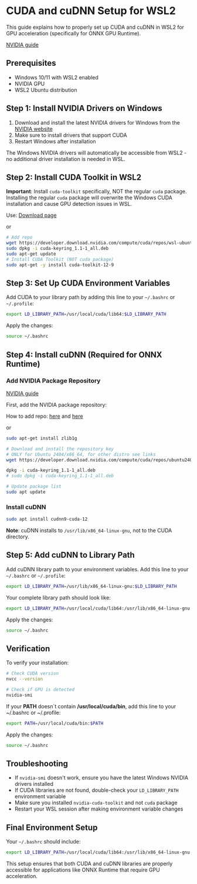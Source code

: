 # CUDA and cuDNN Setup for WSL2

This guide explains how to properly set up CUDA and cuDNN in WSL2 for GPU acceleration (specifically for ONNX GPU Runtime).

[NVIDIA guide](https://docs.nvidia.com/cuda/wsl-user-guide/index.html)

## Prerequisites

- Windows 10/11 with WSL2 enabled
- NVIDIA GPU
- WSL2 Ubuntu distribution

## Step 1: Install NVIDIA Drivers on Windows

1. Download and install the latest NVIDIA drivers for Windows from the [NVIDIA website](https://www.nvidia.com/drivers/)
2. Make sure to install drivers that support CUDA
3. Restart Windows after installation

The Windows NVIDIA drivers will automatically be accessible from WSL2 - no additional driver installation is needed in WSL.

## Step 2: Install CUDA Toolkit in WSL2

**Important**: Install `cuda-toolkit` specifically, NOT the regular `cuda` package. Installing the regular `cuda` package will overwrite the Windows CUDA installation and cause GPU detection issues in WSL.

Use:
[Download page](https://developer.nvidia.com/cuda-12-9-0-download-archive?target_os=Linux&target_arch=x86_64&Distribution=WSL-Ubuntu&target_version=2.0&target_type=deb_network)

or

```bash
# Add repo
wget https://developer.download.nvidia.com/compute/cuda/repos/wsl-ubuntu/x86_64/cuda-keyring_1.1-1_all.deb
sudo dpkg -i cuda-keyring_1.1-1_all.deb
sudo apt-get update
# Install CUDA Toolkit (NOT cuda package)
sudo apt-get -y install cuda-toolkit-12-9
```

## Step 3: Set Up CUDA Environment Variables

Add CUDA to your library path by adding this line to your `~/.bashrc` or `~/.profile`:

```bash
export LD_LIBRARY_PATH=/usr/local/cuda/lib64:$LD_LIBRARY_PATH
```

Apply the changes:
```bash
source ~/.bashrc
```

## Step 4: Install cuDNN (Required for ONNX Runtime)

### Add NVIDIA Package Repository

[NVIDIA guide](https://docs.nvidia.com/deeplearning/cudnn/installation/latest/linux.html#)

First, add the NVIDIA package repository:

How to add repo: [here](https://docs.nvidia.com/deeplearning/cudnn/installation/latest/linux.html#ubuntu-and-debian-network-installation) and [here](https://docs.nvidia.com/cuda/cuda-installation-guide-linux/#network-repo-installation-for-ubuntu)

or

```bash
sudo apt-get install zlib1g

# Download and install the repository key
# ONLY for Ubuntu 2404/x86_64, for other distro see links
wget https://developer.download.nvidia.com/compute/cuda/repos/ubuntu2404/x86_64/cuda-keyring_1.1-1_all.deb

dpkg -i cuda-keyring_1.1-1_all.deb
# sudo dpkg -i cuda-keyring_1.1-1_all.deb

# Update package list
sudo apt update
```

### Install cuDNN

```bash
sudo apt install cudnn9-cuda-12
```

**Note**: cuDNN installs to `/usr/lib/x86_64-linux-gnu`, not to the CUDA directory.

## Step 5: Add cuDNN to Library Path

Add cuDNN library path to your environment variables. Add this line to your `~/.bashrc` or `~/.profile`:

```bash
export LD_LIBRARY_PATH=/usr/lib/x86_64-linux-gnu:$LD_LIBRARY_PATH
```

Your complete library path should look like:
```bash
export LD_LIBRARY_PATH=/usr/local/cuda/lib64:/usr/lib/x86_64-linux-gnu:$LD_LIBRARY_PATH
```

Apply the changes:
```bash
source ~/.bashrc
```

## Verification

To verify your installation:

```bash
# Check CUDA version
nvcc --version

# Check if GPU is detected
nvidia-smi
```

If your **PATH** doesn`t contain **/usr/local/cuda/bin**, add this line to your ~/.bashrc or ~/.profile:
```bash
export PATH=/usr/local/cuda/bin:$PATH
```

Apply the changes:
```bash
source ~/.bashrc
```

## Troubleshooting

- If `nvidia-smi` doesn't work, ensure you have the latest Windows NVIDIA drivers installed
- If CUDA libraries are not found, double-check your `LD_LIBRARY_PATH` environment variable
- Make sure you installed `nvidia-cuda-toolkit` and not `cuda` package
- Restart your WSL session after making environment variable changes

## Final Environment Setup

Your `~/.bashrc` should include:
```bash
export LD_LIBRARY_PATH=/usr/local/cuda/lib64:/usr/lib/x86_64-linux-gnu:$LD_LIBRARY_PATH
```

This setup ensures that both CUDA and cuDNN libraries are properly accessible for applications like ONNX Runtime that require GPU acceleration.
